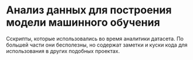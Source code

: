 # Анализ данных для построения модели машинного обучения

Сскрипты, которые использовались во время аналитики датасета. По большей части они бесполезны, но содержат заметки и куски кода для использования в других подобных проектах.
